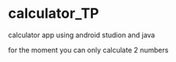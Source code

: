 # calculator_TP
calculator app using android studion and java

for the moment you can only calculate 2 numbers
